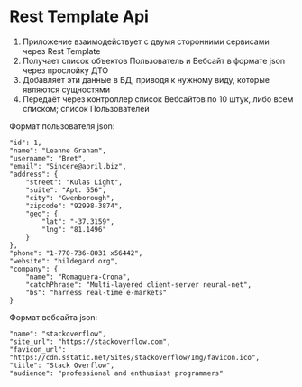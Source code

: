 # Rest Template Api
1. Приложение взаимодействует c двумя сторонними сервисами через Rest Template
2. Получает список объектов Пользователь и Вебсайт в формате json через прослойку ДТО
3. Добавляет эти данные в БД, приводя к нужному виду, которые являются сущностями
4. Передаёт через контроллер список Вебсайтов по 10 штук, либо всем списком; список Пользователей


Формат пользователя json:

    "id": 1,
    "name": "Leanne Graham",
    "username": "Bret",
    "email": "Sincere@april.biz",
    "address": {
        "street": "Kulas Light",
        "suite": "Apt. 556",
        "city": "Gwenborough",
        "zipcode": "92998-3874",
        "geo": {
            "lat": "-37.3159",
            "lng": "81.1496"
        }
    },
    "phone": "1-770-736-8031 x56442",
    "website": "hildegard.org",
    "company": {
        "name": "Romaguera-Crona",
        "catchPhrase": "Multi-layered client-server neural-net",
        "bs": "harness real-time e-markets"
    }

Формат вебсайта json:

    "name": "stackoverflow",
    "site_url": "https://stackoverflow.com",
    "favicon_url": "https://cdn.sstatic.net/Sites/stackoverflow/Img/favicon.ico",
    "title": "Stack Overflow",
    "audience": "professional and enthusiast programmers"

